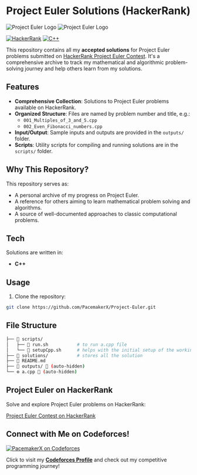 # Project Euler Solutions (HackerRank)

![Project Euler Logo](https://projecteuler.net/themes/logo_default.png)
![Project Euler Logo](https://hrcdn.net/fcore/assets/brand/logo-new-white-green-a5cb16e0ae.svg)

[![HackerRank](https://img.shields.io/badge/Platform-HackerRank-brightgreen)](https://www.hackerrank.com/contests/projecteuler/challenges)
[![C++](https://img.shields.io/badge/Language-C%2B%2B-00599C?logo=c%2B%2B)](https://isocpp.org/)

This repository contains all my **accepted solutions** for Project Euler problems submitted on [HackerRank Project Euler Contest](https://www.hackerrank.com/contests/projecteuler/challenges). It's a comprehensive archive to track my mathematical and algorithmic problem-solving journey and help others learn from my solutions.

## Features

- **Comprehensive Collection**: Solutions to Project Euler problems available on HackerRank.
- **Organized Structure**: Files are named by problem number and title, e.g.:
  - `001_Multiples_of_3_and_5.cpp`
  - `002_Even_Fibonacci_numbers.cpp`
- **Input/Output**: Sample inputs and outputs are provided in the `outputs/` folder.
- **Scripts**: Utility scripts for compiling and running solutions are in the `scripts/` folder.

## Why This Repository?

This repository serves as:

- A personal archive of my progress on Project Euler.
- A reference for others aiming to learn mathematical problem solving and algorithms.
- A source of well-documented approaches to classic computational problems.

## Tech

Solutions are written in:

- **C++**

## Usage

1. Clone the repository:

```sh
git clone https://github.com/PacemakerX/Project-Euler.git
```

## File Structure


```sh
├── 📁 scripts/
│   ├── 🐚 run.sh           # to run a.cpp file
│   └── 🐚 setupCpp.sh      # helps with the initial setup of the working directory
├── 📁 solutions/           # stores all the solution
├── 📖 README.md
├── 📁 outputs/ 🚫 (auto-hidden)
└── ⚙️ a.cpp 🚫 (auto-hidden)
```

## Project Euler on HackerRank

Solve and explore Project Euler problems on HackerRank:

[Project Euler Contest on HackerRank](https://www.hackerrank.com/contests/projecteuler/challenges)

## Connect with Me on Codeforces!

[![PacemakerX on Codeforces](https://userpic.codeforces.org/3719808/title/8ea657239e0d9fe0.jpg)](https://codeforces.com/profile/PacemakerX)

Click to visit my **[Codeforces Profile](https://codeforces.com/profile/PacemakerX)** and check out my competitive programming journey!
